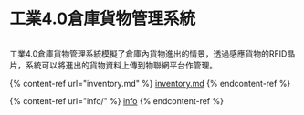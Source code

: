 # 工業4.0倉庫貨物管理系統

<figure><img src="https://kittenbothk.readthedocs.io/en/latest/_images/belt.png" alt=""><figcaption></figcaption></figure>

工業4.0倉庫貨物管理系統模擬了倉庫內貨物進出的情景，透過感應貨物的RFID晶片，系統可以將進出的貨物資料上傳到物聯網平台作管理。

{% content-ref url="inventory.md" %}
[inventory.md](inventory.md)
{% endcontent-ref %}

{% content-ref url="info/" %}
[info](info/)
{% endcontent-ref %}
